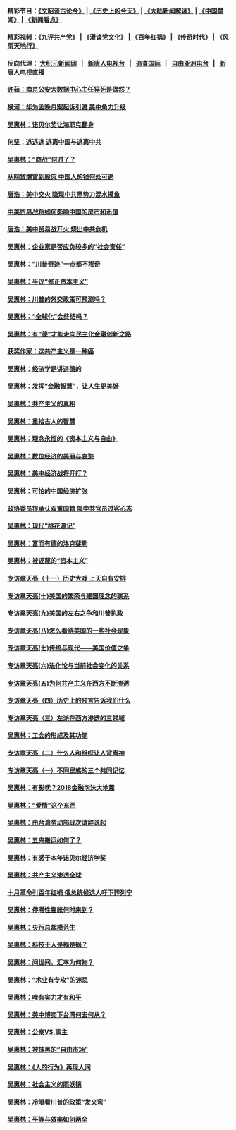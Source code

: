 #### 精彩节目：[《文昭谈古论今》](http://155.138.205.71/wenzhao) | [《历史上的今天》](http://155.138.205.71/today-in-history) | [《大陆新闻解读》](http://155.138.205.71/ntdtv-comedy) | [《中国禁闻》](http://155.138.205.71/ntdtv-news) | [《新闻看点》](http://155.138.205.71/news-insight) 

 #### 精彩视频：[《九评共产党》](http://155.138.205.71:10000/videos/jiuping) | [《漫谈党文化》](http://155.138.205.71:10000/videos/mtdwh) | [《百年红祸》](http://155.138.205.71:10000/videos/bnhh) | [《传奇时代》](http://155.138.205.71:10000/videos/legend) | [《风雨天地行》](http://155.138.205.71:10000/videos/fytdx) 

 #### 反向代理： [大纪元新闻网](http://155.138.205.71:10080/) &nbsp;&nbsp;|&nbsp;&nbsp; [新唐人电视台](http://155.138.205.71:8000/) &nbsp;&nbsp;|&nbsp;&nbsp; [追查国际](http://155.138.205.71:10010/) &nbsp;&nbsp;|&nbsp;&nbsp; [自由亚洲电台](http://155.138.205.71:9800/) &nbsp;&nbsp;|&nbsp;&nbsp; [新唐人电视直播](http://155.138.205.71/) 

#### [许茹：南京公安大数据中心主任猝死是偶然？](../pages/nsc423/n11064744.md?t=02260337) 

#### [横河：华为孟晚舟案起诉引渡 美中角力升级](../pages/nsc423/n11027230.md?t=02260337) 

#### [吴惠林：诺贝尔奖让海耶克翻身](../pages/nsc423/n10890049.md?t=02260337) 

#### [何坚：逃逃逃 逃离中国与逃离中共](../pages/nsc423/n10592891.md?t=02260337) 

#### [吴惠林：“商战”何时了？](../pages/nsc423/n10573558.md?t=02260337) 

#### [从网贷爆雷到股灾 中国人的钱何处可逃](../pages/nsc423/n10572800.md?t=02260337) 

#### [唐浩：美中交火 隐现中共黑势力混水摸鱼](../pages/nsc423/n10544040.md?t=02260337) 

#### [中美贸易战将如何影响中国的房市和币值](../pages/nsc423/n10543697.md?t=02260337) 

#### [唐浩：美中贸易战开火 烧出中共危机](../pages/nsc423/n10540126.md?t=02260337) 

#### [吴惠林：企业家是否应负较多的“社会责任”](../pages/nsc423/n10535022.md?t=02260337) 

#### [吴惠林：“川普奇迹”一点都不稀奇](../pages/nsc423/n10512808.md?t=02260337) 

#### [吴惠林：平议“修正资本主义”](../pages/nsc423/n10495724.md?t=02260337) 

#### [吴惠林：川普的外交政策可预测吗？](../pages/nsc423/n10462387.md?t=02260337) 

#### [吴惠林：“全球化”会终结吗？](../pages/nsc423/n10452838.md?t=02260337) 

#### [吴惠林：有“德”才能走向民主化金融创新之路](../pages/nsc423/n10432292.md?t=02260337) 

#### [获奖作家：这共产主义是一种癌](../pages/nsc423/n10431541.md?t=02260337) 

#### [吴惠林：经济学是讲道德的](../pages/nsc423/n10398014.md?t=02260337) 

#### [吴惠林：发挥“金融智慧”，让人生更美好](../pages/nsc423/n10375019.md?t=02260337) 

#### [吴惠林：共产主义的真相](../pages/nsc423/n10351394.md?t=02260337) 

#### [吴惠林：重拾古人的智慧](../pages/nsc423/n10337691.md?t=02260337) 

#### [吴惠林：理念永恒的《资本主义与自由》](../pages/nsc423/n10316274.md?t=02260337) 

#### [吴惠林：数位经济的美丽与哀愁](../pages/nsc423/n10292946.md?t=02260337) 

#### [吴惠林：美中经济战将开打？](../pages/nsc423/n10258825.md?t=02260337) 

#### [吴惠林：可怕的中国经济扩张](../pages/nsc423/n10219147.md?t=02260337) 

#### [政协委员提承认双重国籍 揭中共官员过客心态](../pages/nsc423/n10208809.md?t=02260337) 

#### [吴惠林：现代“桃花源记”](../pages/nsc423/n10185234.md?t=02260337) 

#### [吴惠林：富而有德的洛克斐勒](../pages/nsc423/n10142264.md?t=02260337) 

#### [吴惠林：被诬蔑的“资本主义”](../pages/nsc423/n10124816.md?t=02260337) 

#### [专访章天亮（十一）历史大戏 上天自有安排](../pages/nsc423/n10094905.md?t=02260337) 

#### [专访章天亮(十)美国的繁荣与建国理念的联系](../pages/nsc423/n10094899.md?t=02260337) 

#### [专访章天亮(九)美国的左右之争和川普执政](../pages/nsc423/n10094889.md?t=02260337) 

#### [专访章天亮(八)怎么看待美国的一些社会现象](../pages/nsc423/n10094857.md?t=02260337) 

#### [专访章天亮(七)传统与现代——美国价值之争](../pages/nsc423/n10093140.md?t=02260337) 

#### [专访章天亮(六)进化论与当前社会变化的关系](../pages/nsc423/n10092036.md?t=02260337) 

#### [专访章天亮(五)为何共产主义在西方不断渗透](../pages/nsc423/n10083620.md?t=02260337) 

#### [专访章天亮（四）历史上的预言告诉我们什么](../pages/nsc423/n10083606.md?t=02260337) 

#### [专访章天亮（三）左派在西方渗透的三领域](../pages/nsc423/n10081115.md?t=02260337) 

#### [吴惠林：工会的形成及其功能](../pages/nsc423/n10080633.md?t=02260337) 

#### [专访章天亮（二）什么人和组织让人背离神](../pages/nsc423/n10076637.md?t=02260337) 

#### [专访章天亮（一）不同民族的三个共同记忆](../pages/nsc423/n10074188.md?t=02260337) 

#### [吴惠林：有影呒？2018金融泡沫大地震](../pages/nsc423/n10040534.md?t=02260337) 

#### [吴惠林：“爱情”这个东西](../pages/nsc423/n10019423.md?t=02260337) 

#### [吴惠林：由台湾劳动部政次请辞说起](../pages/nsc423/n9979679.md?t=02260337) 

#### [吴惠林：五鬼搬运如何了？](../pages/nsc423/n9925338.md?t=02260337) 

#### [吴惠林：有感于本年诺贝尔经济学奖](../pages/nsc423/n9871883.md?t=02260337) 

#### [吴惠林：共产主义渗透全球](../pages/nsc423/n9812748.md?t=02260337) 

#### [十月革命引百年红祸 俄总统候选人吁下葬列宁](../pages/nsc423/n9810182.md?t=02260337) 

#### [吴惠林：停滞性膨胀何时来到？](../pages/nsc423/n9764136.md?t=02260337) 

#### [吴惠林：央行总裁模范生](../pages/nsc423/n9728134.md?t=02260337) 

#### [吴惠林：科技于人是福是祸？](../pages/nsc423/n9672982.md?t=02260337) 

#### [吴惠林：问世间，汇率为何物？](../pages/nsc423/n9621788.md?t=02260337) 

#### [吴惠林：“术业有专攻”的迷思](../pages/nsc423/n9580363.md?t=02260337) 

#### [吴惠林：唯有实力才有和平](../pages/nsc423/n9529599.md?t=02260337) 

#### [吴惠林：美中博奕下台湾何去何从？](../pages/nsc423/n9483598.md?t=02260337) 

#### [吴惠林：公亲VS.事主](../pages/nsc423/n9425637.md?t=02260337) 

#### [吴惠林：被抹黑的“自由市场”](../pages/nsc423/n9351545.md?t=02260337) 

#### [吴惠林：《人的行为》再现人间](../pages/nsc423/n9296339.md?t=02260337) 

#### [吴惠林：社会主义的照妖镜](../pages/nsc423/n9243460.md?t=02260337) 

#### [吴惠林：冷眼看川普的政策“发夹弯”](../pages/nsc423/n9120684.md?t=02260337) 

#### [吴惠林：平等与效率如何两全](../pages/nsc423/n9075430.md?t=02260337) 


